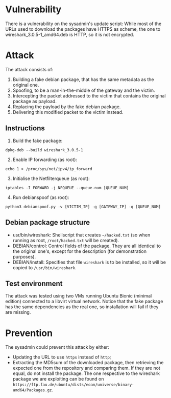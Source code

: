 #   Vulnerability

There is a vulnerability on the sysadmin's update script: While most of the URLs used to download the packages have HTTPS as scheme, the one to wireshark_3.0.5-1_amd64.deb is HTTP, so it is not encrypted.

#   Attack

The attack consists of:

1. Building a fake debian package, that has the same metadata as the original one.
2. Spoofing, to be a man-in-the-middle of the gateway and the victim.
3. Intercepting the packet addressed to the victim that contains the original package as payload.
4. Replacing the payload by the fake debian package.
5. Delivering this modified packet to the victim instead.

##  Instructions

1. Build the fake package:

`dpkg-deb --build wireshark_3.0.5-1`

2. Enable IP forwarding (as root):

`echo 1 > /proc/sys/net/ipv4/ip_forward`

3. Initialise the Netfilterqueue (as root):

`iptables -I FORWARD -j NFQUEUE --queue-num [QUEUE_NUM]`

4. Run debianspoof (as root):

`python3 debianspoof.py -v [VICTIM_IP] -g [GATEWAY_IP] -q [QUEUE_NUM]`

## Debian package structure

* usr/bin/wireshark: Shellscript that creates `~/hacked.txt` (so when running as root, `/root/hacked.txt` will be created).
* DEBIAN/control: Control fields of the package. They are all identical to the original one's, except for the description (for demonstration purposes).
* DEBIAN/install: Specifies that file `wireshark` is to be installed, so it will be copied to `/usr/bin/wireshark`.

##  Test environment

The attack was tested using two VMs running Ubuntu Bionic (minimal edition) connected to a libvirt virtual network. Notice that the fake package has the same dependencies as the real one, so installation will fail if they are missing.

#   Prevention

The sysadmin could prevent this attack by either:

* Updating the URL to use `https` instead of `http`;
* Extracting the MD5sum of the downloaded package, then retrieving the expected one from the repository and comparing them. If they are not equal, do not install the package. The one respective to the wireshark package we are exploiting can be found on `https://ftp.fau.de/ubuntu/dists/eoan/universe/binary-amd64/Packages.gz`.